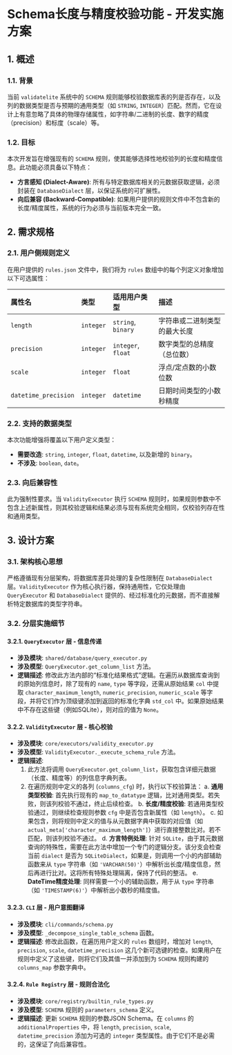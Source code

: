 # Schema长度与精度校验功能 - 开发实施方案

## 1. 概述

### 1.1. 背景

当前 `validatelite` 系统中的 `SCHEMA` 规则能够校验数据库表的列是否存在，以及列的数据类型是否与预期的通用类型（如 `STRING`, `INTEGER`）匹配。然而，它在设计上有意忽略了具体的物理存储属性，如字符串/二进制的长度、数字的精度（precision）和标度（scale）等。

### 1.2. 目标

本次开发旨在增强现有的 `SCHEMA` 规则，使其能够选择性地校验列的长度和精度信息。此功能必须具备以下特点：

- **方言感知 (Dialect-Aware)**: 所有与特定数据库相关的元数据获取逻辑，必须封装在 `DatabaseDialect` 层，以保证系统的可扩展性。
- **向后兼容 (Backward-Compatible)**: 如果用户提供的规则文件中不包含新的长度/精度属性，系统的行为必须与当前版本完全一致。

## 2. 需求规格

### 2.1. 用户侧规则定义

在用户提供的 `rules.json` 文件中，我们将为 `rules` 数组中的每个列定义对象增加以下可选属性：

| 属性名 | 类型 | 适用用户类型 | 描述 |
| :--- | :--- | :--- | :--- |
| `length` | `integer` | `string`, `binary` | 字符串或二进制类型的最大长度 |
| `precision` | `integer` | `integer`, `float` | 数字类型的总精度（总位数） |
| `scale` | `integer` | `float` | 浮点/定点数的小数位数 |
| `datetime_precision` | `integer` | `datetime` | 日期时间类型的小数秒精度 |

### 2.2. 支持的数据类型

本次功能增强将覆盖以下用户定义类型：

- **需要改造**: `string`, `integer`, `float`, `datetime`, 以及新增的 `binary`。
- **不涉及**: `boolean`, `date`。

### 2.3. 向后兼容性

此为强制性要求。当 `ValidityExecutor` 执行 `SCHEMA` 规则时，如果规则参数中不包含上述新属性，则其校验逻辑和结果必须与现有系统完全相同，仅校验列存在性和通用类型。

## 3. 设计方案

### 3.1. 架构核心思想

严格遵循现有分层架构，将数据库差异处理的复杂性限制在 `DatabaseDialect` 层。`ValidityExecutor` 作为核心执行器，保持通用性，它仅处理由 `QueryExecutor` 和 `DatabaseDialect` 提供的、经过标准化的元数据，而不直接解析特定数据库的类型字符串。

### 3.2. 分层实施细节

#### 3.2.1. `QueryExecutor` 层 - 信息传递

- **涉及模块**: `shared/database/query_executor.py`
- **涉及模型**: `QueryExecutor.get_column_list` 方法。
- **逻辑描述**: 修改此方法内部的“标准化结果格式”逻辑。在遍历从数据库查询到的原始列信息时，除了现有的 `name`, `type` 等字段，还需从原始结果 `col` 中提取 `character_maximum_length`, `numeric_precision`, `numeric_scale` 等字段，并将它们作为顶级键添加到返回的标准化字典 `std_col` 中。如果原始结果中不存在这些键（例如SQLite），则对应的值为 `None`。

#### 3.2.2. `ValidityExecutor` 层 - 核心校验

- **涉及模块**: `core/executors/validity_executor.py`
- **涉及模型**: `ValidityExecutor._execute_schema_rule` 方法。
- **逻辑描述**:
  1. 此方法将调用 `QueryExecutor.get_column_list`，获取包含详细元数据（长度、精度等）的列信息字典列表。
  2. 在遍历规则中定义的各列 (`columns_cfg`) 时，执行以下校验算法：
     a. **通用类型校验**: 首先执行现有的 `map_to_datatype` 逻辑，比对通用类型。若失败，则该列校验不通过，终止后续检查。
     b. **长度/精度校验**: 若通用类型校验通过，则继续检查规则参数 `cfg` 中是否包含新属性（如 `length`）。
     c. 如果包含，则将规则中定义的值与从元数据字典中获取的对应值（如 `actual_meta['character_maximum_length']`）进行直接整数比对。若不匹配，则该列校验不通过。
     d. **方言特例处理**: 针对 `SQLite`，由于其元数据查询的特殊性，需要在此方法中增加一个专门的逻辑分支。该分支会检查当前 `dialect` 是否为 `SQLiteDialect`，如果是，则调用一个小的内部辅助函数来从 `type` 字符串（如 `'VARCHAR(50)'`）中解析出长度/精度信息，然后再进行比对。这将所有特殊处理隔离，保持了代码的整洁。
     e. **DateTime精度处理**: 同样需要一个小的辅助函数，用于从 `type` 字符串（如 `'TIMESTAMP(6)'`）中解析出小数秒的精度值。

#### 3.2.3. `CLI` 层 - 用户意图翻译

- **涉及模块**: `cli/commands/schema.py`
- **涉及模型**: `_decompose_single_table_schema` 函数。
- **逻辑描述**: 修改此函数，在遍历用户定义的 `rules` 数组时，增加对 `length`, `precision`, `scale`, `datetime_precision` 这几个新可选键的检查。如果用户在规则中定义了这些键，则将它们及其值一并添加到为 `SCHEMA` 规则构建的 `columns_map` 参数字典中。

#### 3.2.4. `Rule Registry` 层 - 规则合法化

- **涉及模块**: `core/registry/builtin_rule_types.py`
- **涉及模型**: `SCHEMA` 规则的 `parameters_schema` 定义。
- **逻辑描述**: 更新 `SCHEMA` 规则的参数JSON Schema。在 `columns` 的 `additionalProperties` 中，将 `length`, `precision`, `scale`, `datetime_precision` 添加为可选的 `integer` 类型属性。由于它们不是必需的，这保证了向后兼容性。
